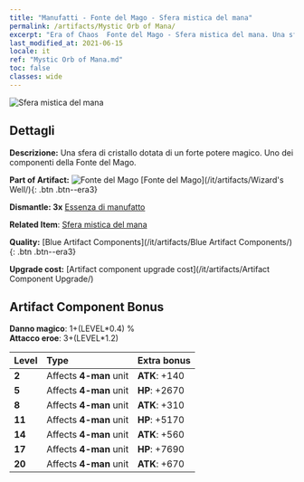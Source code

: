 ```yaml
---
title: "Manufatti - Fonte del Mago - Sfera mistica del mana"
permalink: /artifacts/Mystic Orb of Mana/
excerpt: "Era of Chaos  Fonte del Mago - Sfera mistica del mana. Una sfera di cristallo dotata di un forte potere magico. Uno dei componenti della Fonte del Mago."
last_modified_at: 2021-06-15
locale: it
ref: "Mystic Orb of Mana.md"
toc: false
classes: wide
---
```


 ![Sfera mistica del mana](/images/t/artifact_40213.png)



## Dettagli

 **Descrizione:** Una sfera di cristallo dotata di un forte potere magico. Uno dei componenti della Fonte del Mago.

 **Part of Artifact:** ![Fonte del Mago](/images/t/icon_artifact_21.png) [Fonte del Mago](/it/artifacts/Wizard's Well/){: .btn .btn--era3}

 **Dismantle: 3x** [Essenza di manufatto](/ItemsIT/con_905/)

 **Related Item**: [Sfera mistica del mana](/ItemsIT/art_114/)

 **Quality:** [Blue Artifact Components](/it/artifacts/Blue Artifact Components/){: .btn .btn--era3}

 **Upgrade cost:** [Artifact component upgrade cost](/it/artifacts/Artifact Component Upgrade/)

## Artifact Component Bonus

  **Danno magico**: 1+(LEVEL\*0.4) %<br/>**Attacco eroe**: 3+(LEVEL\*1.2)

  |  Level  | Type |    Extra bonus  | 
  |:--------|:-----|:----------------| 
  | **2** | Affects **4-man** unit | **ATK**: +140 | 
  | **5** | Affects **4-man** unit | **HP**: +2670 | 
  | **8** | Affects **4-man** unit | **ATK**: +310 | 
  | **11** | Affects **4-man** unit | **HP**: +5170 | 
  | **14** | Affects **4-man** unit | **ATK**: +560 | 
  | **17** | Affects **4-man** unit | **HP**: +7690 | 
  | **20** | Affects **4-man** unit | **ATK**: +670 | 
